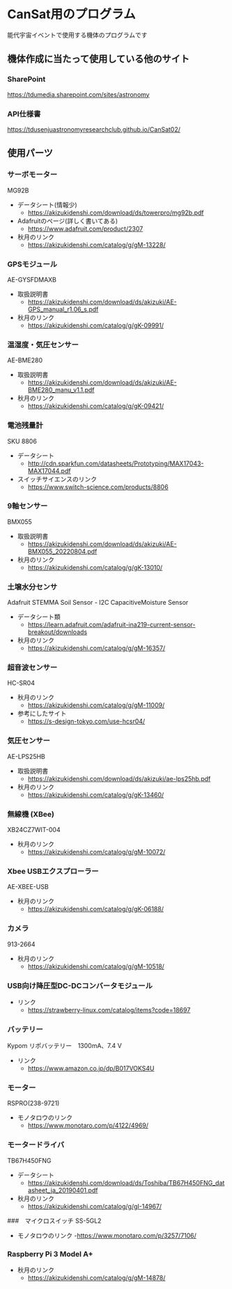 # CanSat用のプログラム

能代宇宙イベントで使用する機体のプログラムです

## 機体作成に当たって使用している他のサイト

### SharePoint

<https://tdumedia.sharepoint.com/sites/astronomy>

### API仕様書
<https://tdusenjuastronomyresearchclub.github.io/CanSat02/>

## 使用パーツ


### サーボモーター

MG92B

- データシート(情報少)
  - <https://akizukidenshi.com/download/ds/towerpro/mg92b.pdf>
- Adafruitのページ(詳しく書いてある)
  - <https://www.adafruit.com/product/2307>
- 秋月のリンク
  - <https://akizukidenshi.com/catalog/g/gM-13228/>

### GPSモジュール

AE-GYSFDMAXB

- 取扱説明書  
  - <https://akizukidenshi.com/download/ds/akizuki/AE-GPS_manual_r1.06_s.pdf>
- 秋月のリンク
  - <https://akizukidenshi.com/catalog/g/gK-09991/>

### 温湿度・気圧センサー

AE-BME280

- 取扱説明書
  - <https://akizukidenshi.com/download/ds/akizuki/AE-BME280_manu_v1.1.pdf>
- 秋月のリンク
  - <https://akizukidenshi.com/catalog/g/gK-09421/>

### 電池残量計

SKU 8806

- データシート
  - <http://cdn.sparkfun.com/datasheets/Prototyping/MAX17043-MAX17044.pdf>
- スイッチサイエンスのリンク
  - <https://www.switch-science.com/products/8806>

### 9軸センサー

BMX055

- 取扱説明書
  - <https://akizukidenshi.com/download/ds/akizuki/AE-BMX055_20220804.pdf>
- 秋月のリンク
  - <https://akizukidenshi.com/catalog/g/gK-13010/>

### 土壌水分センサ

Adafruit STEMMA Soil Sensor - I2C CapacitiveMoisture Sensor

- データシート類
  - <https://learn.adafruit.com/adafruit-ina219-current-sensor-breakout/downloads>
- 秋月のリンク
  - <https://akizukidenshi.com/catalog/g/gM-16357/>

### 超音波センサー

HC-SR04

- 秋月のリンク
  - <https://akizukidenshi.com/catalog/g/gM-11009/>
- 参考にしたサイト
  - <https://s-design-tokyo.com/use-hcsr04/>

### 気圧センサー

AE-LPS25HB

- 取扱説明書
  - <https://akizukidenshi.com/download/ds/akizuki/ae-lps25hb.pdf>
- 秋月のリンク
  - <https://akizukidenshi.com/catalog/g/gK-13460/>

### 無線機 (XBee)

XB24CZ7WIT-004

- 秋月のリンク
  - <https://akizukidenshi.com/catalog/g/gM-10072/>

### Xbee USBエクスプローラー

AE-XBEE-USB

- 秋月のリンク
  - <https://akizukidenshi.com/catalog/g/gK-06188/>

### カメラ

913-2664

- 秋月のリンク
  - <https://akizukidenshi.com/catalog/g/gM-10518/>

### USB向け降圧型DC-DCコンバータモジュール

- リンク
  - <https://strawberry-linux.com/catalog/items?code=18697>

### バッテリー

Kypom リポバッテリー　1300mA、7.4 V

- リンク
  - <https://www.amazon.co.jp/dp/B017VOKS4U>

### モーター

RSPRO(238-9721)

- モノタロウのリンク
  - <https://www.monotaro.com/p/4122/4969/>

### モータードライバ

TB67H450FNG

- データシート
  - <https://akizukidenshi.com/download/ds/Toshiba/TB67H450FNG_datasheet_ja_20190401.pdf>
- 秋月のリンク
  - <https://akizukidenshi.com/catalog/g/gI-14967/>

###　マイクロスイッチ
SS-5GL2

- モノタロウのリンク
  -<https://www.monotaro.com/p/3257/7106/>

### Raspberry Pi 3 Model A+

- 秋月のリンク
  - <https://akizukidenshi.com/catalog/g/gM-14878/>
